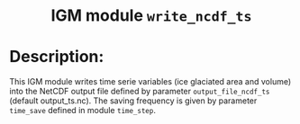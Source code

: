 ### <h1 align="center" id="title">IGM module `write_ncdf_ts` </h1>

# Description:

This IGM module writes time serie variables (ice glaciated area and volume) into the NetCDF output file defined by parameter `output_file_ncdf_ts` (default output_ts.nc). The saving frequency is given by parameter `time_save` defined in module `time_step`.
